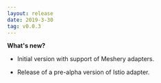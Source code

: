 ```yaml
---
layout: release
date: 2019-3-30
tag: v0.0.3
---
```


**What's new?**

- Initial version with support of Meshery adapters.

* Release of a pre-alpha version of Istio adapter.

